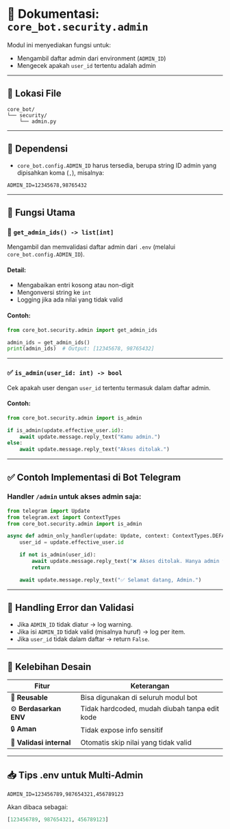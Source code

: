 # 📘 Dokumentasi: `core_bot.security.admin`

Modul ini menyediakan fungsi untuk:

* Mengambil daftar admin dari environment (`ADMIN_ID`)
* Mengecek apakah `user_id` tertentu adalah admin

---

## 📂 Lokasi File

```
core_bot/
└── security/
    └── admin.py
```

---

## 🧩 Dependensi

* `core_bot.config.ADMIN_ID` harus tersedia, berupa string ID admin yang dipisahkan koma (`,`), misalnya:

```env
ADMIN_ID=12345678,98765432
```

---

## 🧠 Fungsi Utama

### 🔐 `get_admin_ids() -> list[int]`

Mengambil dan memvalidasi daftar admin dari `.env` (melalui `core_bot.config.ADMIN_ID`).

#### Detail:

* Mengabaikan entri kosong atau non-digit
* Mengonversi string ke `int`
* Logging jika ada nilai yang tidak valid

#### Contoh:

```python
from core_bot.security.admin import get_admin_ids

admin_ids = get_admin_ids()
print(admin_ids)  # Output: [12345678, 98765432]
```

---

### ✅ `is_admin(user_id: int) -> bool`

Cek apakah user dengan `user_id` tertentu termasuk dalam daftar admin.

#### Contoh:

```python
from core_bot.security.admin import is_admin

if is_admin(update.effective_user.id):
    await update.message.reply_text("Kamu admin.")
else:
    await update.message.reply_text("Akses ditolak.")
```

---

## ✅ Contoh Implementasi di Bot Telegram

### Handler `/admin` untuk akses admin saja:

```python
from telegram import Update
from telegram.ext import ContextTypes
from core_bot.security.admin import is_admin

async def admin_only_handler(update: Update, context: ContextTypes.DEFAULT_TYPE):
    user_id = update.effective_user.id

    if not is_admin(user_id):
        await update.message.reply_text("❌ Akses ditolak. Hanya admin yang boleh.")
        return

    await update.message.reply_text("✅ Selamat datang, Admin.")
```

---

## 🛑 Handling Error dan Validasi

* Jika `ADMIN_ID` tidak diatur → log warning.
* Jika isi `ADMIN_ID` tidak valid (misalnya huruf) → log per item.
* Jika `user_id` tidak dalam daftar → return `False`.

---

## 🔄 Kelebihan Desain

| Fitur                    | Keterangan                                    |
| ------------------------ | --------------------------------------------- |
| 🔄 **Reusable**          | Bisa digunakan di seluruh modul bot           |
| ⚙️ **Berdasarkan ENV**   | Tidak hardcoded, mudah diubah tanpa edit kode |
| 🔒 **Aman**              | Tidak expose info sensitif                    |
| 🧼 **Validasi internal** | Otomatis skip nilai yang tidak valid          |

---

## 📥 Tips .env untuk Multi-Admin

```env
ADMIN_ID=123456789,987654321,456789123
```

Akan dibaca sebagai:

```python
[123456789, 987654321, 456789123]
```

